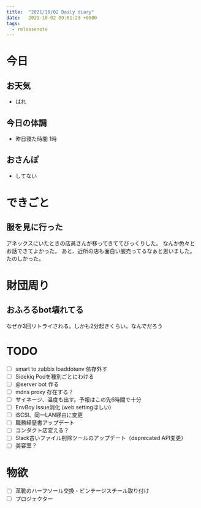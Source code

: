 ```yaml
---
title:  "2021/10/02 Daily diary"
date:   2021-10-02 09:01:23 +0900
tags:
  - releasenote
---
```

# 今日

## お天気

* はれ

## 今日の体調

* 昨日寝た時間 1時

## おさんぽ

* してない

# できごと

## 服を見に行った

アネックスにいたときの店員さんが移ってきててびっくりした。 なんか色々とお話できてよかった。
あと、近所の店も面白い服売ってるなぁと思いました。たのしかった。

# 財団周り

## おふろるbot壊れてる

なぜか3回リトライされる。しかも2分起きくらい。なんでだろう

# TODO 

- [ ] smart to zabbix loaddotenv 依存外す
- [ ] Sidekiq Podを種別ごとにわける
- [ ] @server bot 作る
- [ ] mdns proxy 存在する？
- [ ] サイネージ、温度も出す。予報はこの先6時間で十分
- [ ] EnvBoy Issue消化 (web settingほしい)
- [ ] iSCSI、同一LAN経由に変更
- [ ] 職務経歴書アップデート
- [ ] コンタクト店変える？
- [ ] Slack古いファイル削除ツールのアップデート（deprecated API変更）
- [ ] 美容室？

# 物欲

- [ ] 革靴のハーフソール交換・ビンテージスチール取り付け
- [ ] プロジェクター
